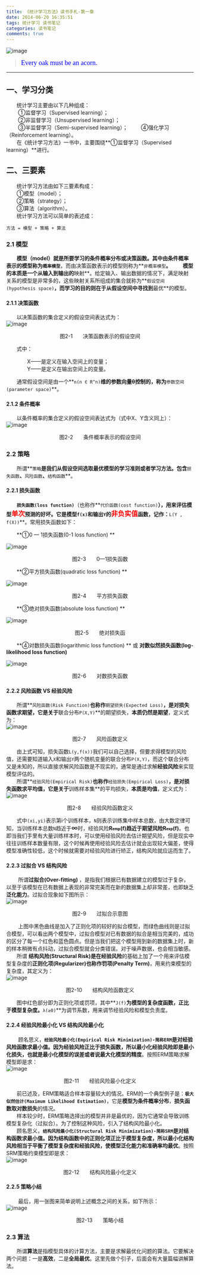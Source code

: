 ```yaml
---
title: 《统计学习方法》读书手札-第一章
date: 2014-06-20 16:35:51
tags: 统计学习 读书笔记
categories: 读书笔记 
comments: true 
---
```

![image](《统计学习方法》读书手札-第一章/封面.png)
><font color=#0000FF face="微软雅黑" size=4>Every oak must be an acorn.</font>
***  

## 一、学习分类
&emsp;&emsp;统计学习主要由以下几种组成：  
&emsp;&emsp;  ①监督学习（Supervised learning）；  
&emsp;&emsp;  ②非监督学习（Unsupervised learning）；  
&emsp;&emsp;  ③半监督学习（Semi-supervised learning）；
&emsp;&emsp;  ④强化学习（Reinforcement learning）。  
&emsp;&emsp;在《统计学习方法》一书中，主要围绕**①监督学习（Supervised learning）**进行。
## 二、三要素
&emsp;&emsp;统计学习方法由如下三要素构成：  
&emsp;&emsp;①模型（model）；  
&emsp;&emsp;②策略（strategy）；  
&emsp;&emsp;③算法（algorithm）。  
&emsp;&emsp;统计学习方法可以简单的表述成：  
```shell
方法 = 模型 + 策略 + 算法
```

### 2.1 模型
&emsp;&emsp;**模型（model）就是所要学习的条件概率分布或决策函数。**其中由条件概率表示的模型称为**`概率模型`**，而由决策函数表示的模型则称为**`非概率模型`**。 
&emsp;&emsp;**模型的本质**是一个从输入到输出的**映射**。给定输入、输出数据的情况下，满足映射关系的模型是非常多的，这些映射关系所组成的集合就称为**`假设空间(hypothesis space)`**，而学习的目的则在于从假设空间中寻找到**最优**的模型。  

#### 2.1.1 决策函数
&emsp;&emsp;以决策函数的集合定义的假设空间表达式为：  
![image](《统计学习方法》读书手札-第一章/决策函数表示的假设空间.png)
<div align='center'>图2-1　　决策函数表示的假设空间</div>

&emsp;&emsp;式中：  

&emsp;&emsp;&emsp;&emsp;X——是定义在输入空间上的变量；  
&emsp;&emsp;&emsp;&emsp;Y——是定义在输出空间上的变量。  

&emsp;&emsp;通常假设空间是由一个**`n(n ∈ R^n)`**维的参数向量θ控制的，称为**`参数空间(parameter space)`**。

#### 2.1.2 条件概率
&emsp;&emsp;以条件概率的集合定义的假设空间表达式为（式中X、Y含义同上）：  
![image](《统计学习方法》读书手札-第一章/条件概率表示的假设空间.png)
<div align='center'>图2-2　　条件概率表示的假设空间</div>

### 2.2 策略
&emsp;&emsp;所谓**`策略`**是我们从假设空间选取最优模型的学习准则或者学习方法。包含**`损失函数`**、**`风险函数`**、**`结构函数`**。  

#### 2.2.1 损失函数
&emsp;&emsp;**`损失函数(loss function)`**（也称作**`代价函数(cost function)`**），用来评估模型<font color=#FF0000 size=4>单次</font>预测的好坏。它是模型`f(x)`和输出`Y`的<font color=#FF0000 size=4>非负实值</font>函数，记作：**`L(Y , f(X))`**。常用损失函数如下：  

&emsp;&emsp;**①0 — 1损失函数(0-1 loss function) **   

![image](《统计学习方法》读书手札-第一章/0-1损失函数.png)
<div align='center'>图2-3　　0—1损失函数</div>

&emsp;&emsp;**②平方损失函数(quadratic loss function) **   

![image](《统计学习方法》读书手札-第一章/平方损失函数.png)
<div align='center'>图2-4　　平方损失函数</div>  

&emsp;&emsp;**③绝对损失函数(absolute loss function) **      

![image](《统计学习方法》读书手札-第一章/绝对损失函数.png)
<div align='center'>图2-5　　绝对损失函</div>  

&emsp;&emsp;**④对数损失函数(logarithmic loss function) **  或 **对数似然损失函数(log-likelihood loss function)**     

![image](《统计学习方法》读书手札-第一章/对数损失函数.png)
<div align='center'>图2-6　　对数损失函数</div>  

#### 2.2.2 风险函数 VS 经验风险
&emsp;&emsp;所谓**`风险函数(Risk Function)`**也称作**`期望损失(Expected Loss)`**，是对损失函数求期望，它是关于**联合分布`P(X,Y)`**的期望损失，**本质仍然是期望**，定义式为：   
![image](《统计学习方法》读书手札-第一章/风险函数定义.png)
<div align='center'>图2-7　　风险函数定义</div>  

&emsp;&emsp;由上式可知，损失函数`L(y,f(x))`我们可以自己选择，但要求得模型的风险值，还需要知道输入`X`和输出`Y`两个随机变量的联合分布`P(X,Y)`，而这个联合分布又是未知的，所以直接求解风险函数是不现实的，通常是通过求解**经验风险**来实现模型评估的。  
&emsp;&emsp;所谓**`经验风险(Empirical Risk)`**也称作**`经验损失(Empirical Loss)`**，是对损失函数求平均值，它是关于**训练样本集**的平均损失，**本质是均值**，定义式为：  
![image](《统计学习方法》读书手札-第一章/经验风险函数定义.png)
<div align='center'>图2-8　　经验风险函数定义</div>  

&emsp;&emsp;式中`(xi,yi)`表示第i个训练样本，`N`则表示训练集中样本总数，由大数定律可知，当训练样本总数`N`趋近于<font color=#000000 size=4>∞</font>时，经验风险**R<font color=#000000 size=1>emp</font>(f)**趋近于期望风险**R<font color=#000000 size=1>exp</font>(f)**。也即当我们手里有大量训练样本时，可以使用经验风险去估计期望风险，但是现实中往往训练样本数量有限，这个时候再使用经验风险去估计就会出现较大偏差，使得模型准确性较低，这个时候就需要对经验风险进行矫正，结构风险就应运而生了。  

#### 2.2.3 过拟合 VS 结构风险
&emsp;&emsp; 所谓**过拟合(Over-fitting)** ，是指我们根据已有数据建立的模型过于复杂，以至于该模型在已有数据上表现的非常完美而在新的数据集上却非常差，也即缺乏**泛化能力**。过拟合现象如下图所示：    
![image](《统计学习方法》读书手札-第一章/过拟合示意图.png)
<div align='center'>图2-9　　过拟合示意图</div>  

&emsp;&emsp; 上图中黑色曲线是加入了正则化项的较好的拟合模型，而绿色曲线则是过拟合模型，可以看出两个模型中，过拟合模型对已有数据的拟合是相当完美的，成功的区分了每一个红色和蓝色圆点。但是当我们把这个模型用到新的数据集上时，新的样本稍微有点抖动，过拟合模型就会分类错误。对于噪声数据，也会相当敏感。
&emsp;&emsp;所谓 **结构风险(Structural Risk)**是在**经验风险**的基础上加了一个用来评估模型复杂度的**正则化项(Regularizer)**也称作**罚项(Penalty Term)**，用来约束模型的复杂度，其定义为：  
![image](《统计学习方法》读书手札-第一章/结构风险函数定义.png)
<div align='center'>图2-10　　结构风险函数定义</div>  

&emsp;&emsp;图中红色部分即为正则化项或罚项，其中**`J(f)`**为模型的复杂度函数，正比于模型复杂度。**`λ(≥0)`**为调节系数，用来调节经验风险和模型负责度。  

#### 2.2.4 经验风险最小化 VS 结构风险最小化
&emsp;&emsp; 顾名思义，**`经验风险最小化(Empirical Risk Minimization)-简称ERM`**是对经验风险函数求最小值。因为经验风险正比于损失函数，所以最小化经验风险即是最小化损失，也就是最小化模型的误差或者说**最大化模型的精度**。按照ERM策略求解模型即是求：    
![image](《统计学习方法》读书手札-第一章/经验风险最小化定义.png)
<div align='center'>图2-11　　经验风险最小化定义</div>  

&emsp;&emsp;前已述及，ERM策略适合样本容量较大的情况。ERM的一个典型例子是：**`极大似然估计(Maximum Likelihood Estimation)`**，它是**模型为条件概率分布**，**损失函数取对数损失**的情况。  
&emsp;&emsp;样本较少时，ERM策略选择出的模型并非是最优的，因为它通常会导致训练模型复杂化（过拟合）。为了控制这种风险，引入了结构风险最小化。  
&emsp;&emsp;顾名思义，**`结构风险最小化(Structural Risk Minimization)-简称SRM`**是对结构函数求最小值。因为结构函数中的正则化项正比于模型复杂度，所以最小化结构风险相当于平衡了模型复杂度和经验风险，使模型**泛化能力和准确率均最优**。按照SRM策略约束模型即是求：    
![image](《统计学习方法》读书手札-第一章/结构风险最小化定义.png)
<div align='center'>图2-12　　结构风险最小化定义</div>    

#### 2.2.5 策略小结
&emsp;&emsp; 最后，用一张图来简单说明上述概念之间的关系，如下所示：  
![image](《统计学习方法》读书手札-第一章/策略小结.png)
<div align='center'>图2-13　　策略小结</div>   

### 2.3 算法
&emsp;&emsp;所谓**算法**是指模型具体的计算方法，主要是求解最优化问题的算法。它要解决两个问题：一是**高效**，二是**全局最优**。这里先做个引子，后面会有大量篇幅讲解算法。





